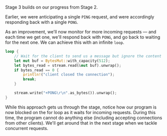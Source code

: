 Stage 3 builds on our progress from Stage 2.

Earlier, we were anticipating a single `PING` request, and were accordingly responding back with a single `PONG`.

As an improvement, we'll now monitor for more incoming requests — and each time we get one, we'll respond back with
`PONG`, and go back to waiting for the next one. We can achieve this with an infinite `loop`.

```rust
loop {
    // Wait for the client to send us a message but ignore the content for now
    let mut buf = BytesMut::with_capacity(512);
    let bytes_read = stream.read(&mut buf).unwrap();
    if bytes_read == 0 {
        println!("client closed the connection");
        break;
    }

    stream.write("+PONG\r\n".as_bytes()).unwrap();
}
```

While this approach gets us through the stage, notice how our program is now blocked on the for loop as it waits 
for incoming requests. During this time, the program cannot do anything else (including accepting connections from 
other clients). We'll get around that in the next stage when we tackle concurrent requests.
